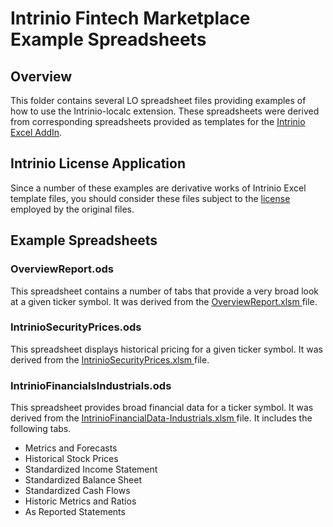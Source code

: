 # Intrinio Fintech Marketplace Example Spreadsheets

## Overview
This folder contains several LO spreadsheet files providing examples
of how to use the Intrinio-localc extension. These spreadsheets
were derived from corresponding spreadsheets provided as templates
for the [Intrinio Excel AddIn](https://github.com/intrinio/intrinio-excel).

## Intrinio License Application
Since a number of these examples are derivative works of Intrinio Excel
template files, you should consider these files subject to the
[license](https://github.com/intrinio/intrinio-excel/blob/master/license.md)
employed by the original files.

## Example Spreadsheets

### OverviewReport.ods
This spreadsheet contains a number of tabs that provide a very broad
look at a given ticker symbol. It was derived from the
[OverviewReport.xlsm
](https://github.com/intrinio/intrinio-excel/blob/master/templates/OverviewReport.xlsm)
file.

### IntrinioSecurityPrices.ods
This spreadsheet displays historical pricing for a given ticker
symbol. It was derived from the
[IntrinioSecurityPrices.xlsm
](https://github.com/intrinio/intrinio-excel/blob/master/templates/IntrinioSecurityPrices.xlsm) file.

### IntrinioFinancialsIndustrials.ods
This spreadsheet provides broad financial data for a ticker symbol.
It was derived from the
[IntrinioFinancialData-Industrials.xlsm
](https://github.com/intrinio/intrinio-excel/blob/master/templates/Industrials/IntrinioFinancialData-Industrials.xlsm)
file. It includes the following tabs.

* Metrics and Forecasts
* Historical Stock Prices
* Standardized Income Statement
* Standardized Balance Sheet
* Standardized Cash Flows
* Historic Metrics and Ratios
* As Reported Statements
